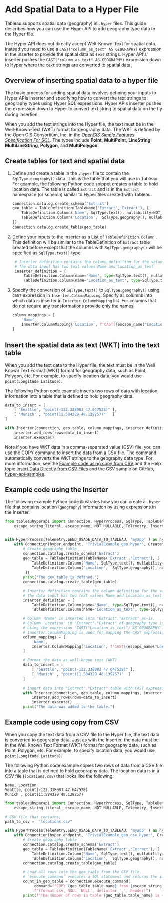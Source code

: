 # Add Spatial Data to a Hyper File

Tableau supports spatial data (geography) in `.hyper` files.
This guide describes how you can use the Hyper API to add geography type data to the Hyper file.

The Hyper API does not directly accept Well-Known-Text for spatial data.
Instead you need to use a `CAST("column_as_text" AS GEOGRAPHY)` expression in the inserter to provide the spatial data as `text` strings.
Hyper API's inserter pushes the `CAST("column_as_text" AS GEOGRAPHY)` expression down to Hyper where the `text` strings are converted to spatial data.

## Overview of inserting spatial data to a hyper file

The basic process for adding spatial data involves defining your inputs to Hyper APIs inserter and specifying how to convert the text strings to geography types using Hyper SQL expressions. Hyper APIs inserter pushes the expression down to Hyper to convert text string to spatial data on the fly during insertion

When you add the text strings into the Hyper file, the text must be in the Well-Known-Text (WKT) format for geography data. The WKT is defined by the Open GIS Consortium, Inc, in the [*OpenGIS Simple Features Specification For SQL*](https://www.opengeospatial.org/standards/sfa). The types include **Point**, **MultiPoint**, **LineString**, **MultiLineString**, **Polygon**, and **MultiPolygon**.

## Create tables for text and spatial data

1. Define and create a table in the `.hyper` file to contain the `SqlType.geography()` data. This is the table that you will use in Tableau. For example, the following Python code snippet creates a table to hold location data. The table is called `Extract` and is in the `Extract` namespace (or schema) similar to Hyper files created with Tableau.

    ```python
    connection.catalog.create_schema('Extract')
    geo_table = TableDefinition(TableName('Extract','Extract'), [
        TableDefinition.Column('Name', SqlType.text(), nullability=NOT_NULLABLE),
        TableDefinition.Column('Location',  SqlType.geography(), nullability=NOT_NULLABLE),
    ])
    connection.catalog.create_table(geo_table)
    ```

2. Define your inputs to the inserter as a List of `TableDefinition.Column` . This definition will be similar to the TableDefinition of `Extract` table created before except that the columns with `SqlType.geography()` will be specified as `SqlType.text()` type

    ```python
     # Inserter definition contains the column definition for the values that are inserted
     # The data input has two text values Name and Location_as_text
     inserter_definition = [
         TableDefinition.Column(name='Name', type=SqlType.text(), nullability=NOT_NULLABLE),
         TableDefinition.Column(name='Location_as_text', type=SqlType.text(), nullability=NOT_NULLABLE)]
    ```

3. Specify the conversion of `SqlType.text()` to `SqlType.geography()` using `CAST` expression in `Inserter.ColumnMapping`. Specify all columns into which data is inserter in `Inserter.ColumnMapping` list. For columns that do not require any transformations provide only the names

    ```python
    column_mappings = [
        'Name',
        Inserter.ColumnMapping('Location', f'CAST({escape_name("Location_as_text")} AS GEOGRAPHY)')
    ]
    ```


## Insert the spatial data as text (WKT) into the text table

When you add the text data to the Hyper file, the text must be in the Well Known Text Format (WKT) format for geography data, such as Point, Polygon, etc. For example, to specify location data, you would use `point(Longitude Latitude)`.

The following Python code example inserts two rows of data with location information into a table that is defined to hold geography data.

```python
data_to_insert = [
    [ 'Seattle', "point(-122.338083 47.647528)" ],
    [ 'Munich' , "point(11.584329 48.139257)"   ]
]

with Inserter(connection, geo_table, column_mappings, inserter_definition = inserter_definition) as inserter:
    inserter.add_rows(rows=data_to_insert)
    inserter.execute()
```

Note if you have WKT data in a comma-separated value (CSV) file, you can use the [COPY](/docs/sql/command/copy_from) command to insert the data from a CSV file. The command automatically converts the WKT strings to the geography data type. For more information, see the [Example code using copy from CSV](#example-code-using-copy-from-csv) and the Help topic [Insert Data Directly from CSV Files](./insert_csv) and the CSV sample on GitHub, [hyper-api-samples](https://github.com/tableau/hyper-api-samples).

## Example code using the Inserter

The following example Python code illustrates how you can create a `.hyper` file that contains location (`geography`) information by using expressions in the Inserter.


```python
from tableauhyperapi import Connection, HyperProcess, SqlType, TableDefinition, \
    escape_string_literal, escape_name, NOT_NULLABLE, Telemetry, Inserter, CreateMode, TableName


with HyperProcess(Telemetry.SEND_USAGE_DATA_TO_TABLEAU, 'myapp' ) as hyper:
    with Connection(hyper.endpoint, 'TrivialExample_geo.hyper', CreateMode.CREATE_AND_REPLACE) as connection:
        # Create geography table
        connection.catalog.create_schema('Extract')
        geo_table = TableDefinition(TableName('Extract','Extract'), [
            TableDefinition.Column('Name', SqlType.text(), nullability=NOT_NULLABLE),
            TableDefinition.Column('Location',  SqlType.geography(), nullability=NOT_NULLABLE),
         ])
        print("The geo_table is defined.")
        connection.catalog.create_table(geo_table)

        # Inserter definition contains the column definition for the values that are inserted
        # The data input has two text values Name and Location_as_text
        inserter_definition = [
            TableDefinition.Column(name='Name', type=SqlType.text(), nullability=NOT_NULLABLE),
            TableDefinition.Column(name='Location_as_text', type=SqlType.text(), nullability=NOT_NULLABLE)]

        # Column 'Name' is inserted into "Extract"."Extract" as-is.
        # Column 'Location' in "Extract"."Extract" of geography type is computed from Column 'Location_as_text' of text type
        # using the expression 'CAST("Location_as_text") AS GEOGRAPHY'.
        # Inserter.ColumnMapping is used for mapping the CAST expression to Column 'Location'.
        column_mappings = [
            'Name',
            Inserter.ColumnMapping('Location', f'CAST({escape_name("Location_as_text")} AS GEOGRAPHY)')
        ]

        # Format the data as well-known text (WKT)
        data_to_insert = [
            [ 'Seattle', "point(-122.338083 47.647528)" ],
            [ 'Munich' , "point(11.584329 48.139257)"  ]
        ]

        # Insert data into "Extract"."Extract" table with CAST expression.
        with Inserter(connection, geo_table, column_mappings, inserter_definition = inserter_definition) as inserter:
            inserter.add_rows(rows=data_to_insert)
            inserter.execute()
        print("The data was added to the table.")
```

## Example code using copy from CSV

When you copy the text data from a CSV file to the Hyper file, the text data is converted to geography data. Just as with the Inserter, the data must be in the Well Known Text Format (WKT) format for geography data, such as Point, Polygon, etc. For example, to specify location data, you would use `point(Longitude Latitude)`.

The following Python code example copies two rows of data from a CSV file into a table that is defined to hold geography data. The location data is in a CSV file (`locations.csv`) that looks like the following:

```csv title=locations.csv
Name, Location
Seattle, point(-122.338083 47.647528)
Munich , point(11.584329 48.139257)
```

```python title=import_geo_csv.py
from tableauhyperapi import Connection, HyperProcess, SqlType, TableDefinition, \
    escape_string_literal, escape_name, NOT_NULLABLE, Telemetry, Inserter, CreateMode, TableName

# CSV file that contains, 
path_to_csv =  "locations.csv"

with HyperProcess(Telemetry.SEND_USAGE_DATA_TO_TABLEAU, 'myapp' ) as hyper:
    with Connection(hyper.endpoint, 'TrivialExample_geo_csv.hyper', CreateMode.CREATE_AND_REPLACE) as connection:
        # Create geography table
        connection.catalog.create_schema('Extract')
        geo_table = TableDefinition(TableName('Extract','Extract'), [  
            TableDefinition.Column('Name', SqlType.text(), nullability=NOT_NULLABLE),
            TableDefinition.Column('Location',  SqlType.geography(), nullability=NOT_NULLABLE)])
        connection.catalog.create_table(geo_table)

        # Load all rows into the geo_table from the CSV file.
        # `execute_command` executes a SQL statement and returns the impacted row count.
        count_in_geo_table = connection.execute_command(
             command=f"COPY {geo_table.table_name} from {escape_string_literal(path_to_csv)} with "
             f"(format csv, NULL 'NULL', delimiter ',', header)")
        print(f"The number of rows in table {geo_table.table_name} is {count_in_geo_table}.")
```
